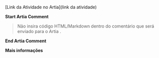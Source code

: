 [Link da Atividade no Artia](link da atividade)

**Start Artia Comment**
> Não insira código HTML/Markdown dentro do comentário que será enviado para o Artia .

**End Artia Comment**

**Mais informações**
>

